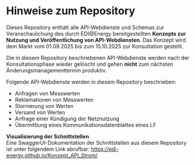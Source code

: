 # Hinweise zum Repository
Dieses Repository enthält alle API-Webdienste und Schemas zur Veranschaulichung des durch EDI@Energy bereitgestellten **Konzepts zur Nutzung und Veröffentlichung von API-Webdiensten**. Das Konzept wird dem Markt vom 01.09.2025 bis zum 15.10.2025 zur Konsultation gestellt.

Die in diesem Repository beschriebenen API-Webdienste werden nach der Konsultationsphase wieder gelöscht und gehen **nicht** zum nächsten Änderungsmanagementtermin produktiv.

Folgende API-Webdienste werden in diesem Repository beschrieben:
  * Anfragen von Messwerten
  * Reklamationen von Messwerten
  * Stornierung von Werten
  * Versand von Werten
  * Anfrage einer Kündigung der Netznutzung
  * Übermittlung eines Kommunikationsdatenblattes eines LF

**Visualisierung der Schnittstellen**  
Eine SwaggerUI-Dokumentation der Schnittstellen aus diesem Repository ist unter folgendem Link abrufbar: https://edi-energy.github.io/Konzept_API_Strom/
